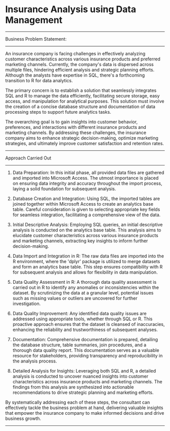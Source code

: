 # Insurance Analysis using Data Management
_____________________________________________________________________________________________________________________________________________
Business Problem Statement:
_____________________________________________________________________________________________________________________________________________
An insurance company is facing challenges in effectively analyzing customer characteristics across various insurance products and preferred marketing channels. Currently, the company's data is dispersed across multiple files, hindering efficient analysis and strategic planning efforts. Although the analysts have expertise in SQL, there's a forthcoming transition to R for data analytics.

The primary concern is to establish a solution that seamlessly integrates SQL and R to manage the data efficiently, facilitating secure storage, easy access, and manipulation for analytical purposes. This solution must involve the creation of a concise database structure and documentation of data processing steps to support future analytics tasks.

The overarching goal is to gain insights into customer behavior, preferences, and interactions with different insurance products and marketing channels. By addressing these challenges, the insurance company aims to enhance strategic decision-making, optimize marketing strategies, and ultimately improve customer satisfaction and retention rates.

__________________________________________________________________________________________________________________________________________
Approach Carried Out
_____________________________________________________________________________________________________________________________________________
1. Data Preparation:
   In this initial phase, all provided data files are gathered and imported into Microsoft Access. The utmost importance is placed on ensuring data integrity and accuracy throughout the import process, laying a solid foundation for subsequent analysis.

2. Database Creation and Integration:
   Using SQL, the imported tables are joined together within Microsoft Access to create an analytics base table. Careful consideration is given to selecting appropriate key fields for seamless integration, facilitating a comprehensive view of the data.

3. Initial Descriptive Analysis:
   Employing SQL queries, an initial descriptive analysis is conducted on the analytics base table. This analysis aims to elucidate customer characteristics across various insurance products and marketing channels, extracting key insights to inform further decision-making.

4. Data Import and Integration in R:
   The raw data files are imported into the R environment, where the 'dplyr' package is utilized to merge datasets and form an analytics base table. This step ensures compatibility with R for subsequent analysis and allows for flexibility in data manipulation.

5. Data Quality Assessment in R:
   A thorough data quality assessment is carried out in R to identify any anomalies or inconsistencies within the dataset. By scrutinizing the data at a granular level, potential issues such as missing values or outliers are uncovered for further investigation.

6. Data Quality Improvement:
   Any identified data quality issues are addressed using appropriate tools, whether through SQL or R. This proactive approach ensures that the dataset is cleansed of inaccuracies, enhancing the reliability and trustworthiness of subsequent analyses.

7. Documentation:
   Comprehensive documentation is prepared, detailing the database structure, table summaries, join procedures, and a thorough data quality report. This documentation serves as a valuable resource for stakeholders, providing transparency and reproducibility in the analysis process.

8. Detailed Analysis for Insights:
   Leveraging both SQL and R, a detailed analysis is conducted to uncover nuanced insights into customer characteristics across insurance products and marketing channels. The findings from this analysis are synthesized into actionable recommendations to drive strategic planning and marketing efforts.

By systematically addressing each of these steps, the consultant can effectively tackle the business problem at hand, delivering valuable insights that empower the insurance company to make informed decisions and drive business growth.
_____________________________________________________________________________________________________________________________________________
